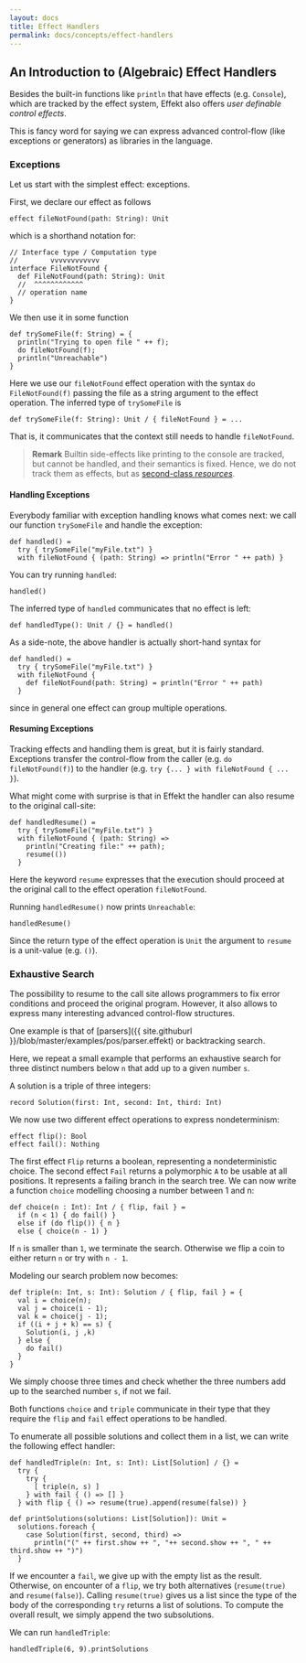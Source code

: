 ```yaml
---
layout: docs
title: Effect Handlers
permalink: docs/concepts/effect-handlers
---
```


## An Introduction to (Algebraic) Effect Handlers
Besides the built-in functions like `println` that have effects (e.g. `Console`),
which are tracked by the effect system, Effekt also offers _user definable control effects_.

This is fancy word for saying we can express advanced control-flow
(like exceptions or generators) as libraries in the language.

### Exceptions
Let us start with the simplest effect: exceptions.

First, we declare our effect as follows

```
effect fileNotFound(path: String): Unit
```
which is a shorthand notation for:
```effekt:sketch
// Interface type / Computation type
//        vvvvvvvvvvvv
interface FileNotFound {
  def FileNotFound(path: String): Unit
  //  ^^^^^^^^^^^^
  // operation name
}
```
We then use it in some function

```effekt
def trySomeFile(f: String) = {
  println("Trying to open file " ++ f);
  do fileNotFound(f);
  println("Unreachable")
}
```
Here we use our `fileNotFound` effect operation with the syntax `do FileNotFound(f)`
passing the file as a string argument to the effect operation.
The inferred type of `trySomeFile` is

```effekt:sketch
def trySomeFile(f: String): Unit / { fileNotFound } = ...
```
That is, it communicates that the context still needs to handle `fileNotFound`.

> **Remark**
> Builtin side-effects like printing to the console are tracked, but cannot
> be handled, and their semantics is fixed. Hence, we do not track them as
> effects, but as [second-class _resources_](https://doi.org/10.1145/3527320).

#### Handling Exceptions
Everybody familiar with exception handling knows what comes next: we call
our function `trySomeFile` and handle the exception:

```
def handled() =
  try { trySomeFile("myFile.txt") }
  with fileNotFound { (path: String) => println("Error " ++ path) }
```
You can try running `handled`:
```effekt:repl
handled()
```
The inferred type of `handled` communicates that no effect is left:
```
def handledType(): Unit / {} = handled()
```
As a side-note, the above handler is actually short-hand syntax for
```effekt:sketch
def handled() =
  try { trySomeFile("myFile.txt") }
  with fileNotFound {
    def fileNotFound(path: String) = println("Error " ++ path)
  }
```
since in general one effect can group multiple operations.


#### Resuming Exceptions
Tracking effects and handling them is great, but it is fairly standard.
Exceptions transfer the control-flow from the caller (e.g. `do fileNotFound(f)`)
to the handler (e.g. `try {... } with fileNotFound { ... }`).

What might come with surprise is that in Effekt the handler can also resume
to the original call-site:

```effekt
def handledResume() =
  try { trySomeFile("myFile.txt") }
  with fileNotFound { (path: String) =>
    println("Creating file:" ++ path);
    resume(())
  }
```
Here the keyword `resume` expresses that the execution should proceed at the
original call to the effect operation `fileNotFound`.

Running `handledResume()` now prints `Unreachable`:
```effekt:repl
handledResume()
```
Since the return type of the effect operation is `Unit` the argument to
`resume` is a unit-value (e.g. `()`).

### Exhaustive Search
The possibility to resume to the call site allows programmers to fix error
conditions and proceed the original program. However, it also allows to express
many interesting advanced control-flow structures.

One example is that of [parsers]({{ site.githuburl }}/blob/master/examples/pos/parser.effekt)
or backtracking search.

Here, we repeat a small example that performs an exhaustive search for
three distinct numbers below `n` that add up to a given number `s`.

A solution is a triple of three integers:
```
record Solution(first: Int, second: Int, third: Int)
```
We now use two different effect operations to express nondeterminism:

```
effect flip(): Bool
effect fail(): Nothing
```
The first effect `Flip` returns a boolean, representing a nondeterministic
choice. The second effect `Fail` returns a polymorphic `A` to be usable at
all positions. It represents a failing branch in the search tree.
We can now write a function `choice` modelling choosing a number
between 1 and n:

```effekt
def choice(n : Int): Int / { flip, fail } =
  if (n < 1) { do fail() }
  else if (do flip()) { n }
  else { choice(n - 1) }
```
If `n` is smaller than `1`, we terminate the search. Otherwise we flip a coin
to either return `n` or try with `n - 1`.

Modeling our search problem now becomes:

```effekt
def triple(n: Int, s: Int): Solution / { flip, fail } = {
  val i = choice(n);
  val j = choice(i - 1);
  val k = choice(j - 1);
  if ((i + j + k) == s) {
    Solution(i, j ,k)
  } else {
    do fail()
  }
}
```
We simply choose three times and check whether the three numbers add up to the
searched number `s`, if not we fail.

Both functions `choice` and `triple` communicate in their type that they require
the `flip` and `fail` effect operations to be handled.

To enumerate all possible solutions and collect them in a list, we can write
the following effect handler:

```
def handledTriple(n: Int, s: Int): List[Solution] / {} =
  try {
    try {
      [ triple(n, s) ]
    } with fail { () => [] }
  } with flip { () => resume(true).append(resume(false)) }

def printSolutions(solutions: List[Solution]): Unit =
  solutions.foreach {
    case Solution(first, second, third) =>
      println("(" ++ first.show ++ ", "++ second.show ++ ", " ++ third.show ++ ")")
  }
```
If we encounter a `fail`, we give up with the empty list as the result. Otherwise,
on encounter of a `flip`, we try both alternatives (`resume(true)` and `resume(false)`).
Calling `resume(true)` gives us a list since the type of the body of the
corresponding `try` returns a list of solutions. To compute the overall result,
we simply append the two subsolutions.

We can run `handledTriple`:

```effekt:repl
handledTriple(6, 9).printSolutions
```

